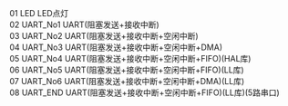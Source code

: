 01 LED 					LED点灯  
02 UART_No1				UART(阻塞发送+接收中断)  
03 UART_No2				UART(阻塞发送+接收中断+空闲中断)  
04 UART_No3				UART(阻塞发送+接收中断+空闲中断+DMA)  
05 UART_No4				UART(阻塞发送+接收中断+空闲中断+FIFO)(HAL库)  
06 UART_No5				UART(阻塞发送+接收中断+空闲中断+FIFO)(LL库)  
07 UART_No6				UART(阻塞发送+接收中断+空闲中断+DMA)(LL库)  
08 UART_END				UART(阻塞发送+接收中断+空闲中断+FIFO)(LL库)(5路串口)  
